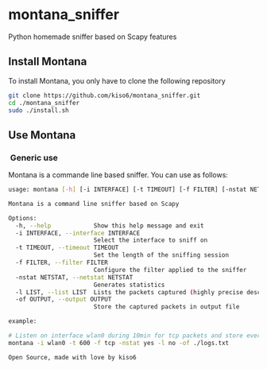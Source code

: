 # montana_sniffer
 Python homemade sniffer based on Scapy features 


## Install Montana 
To install Montana, you only have to clone the following repository

```bash
git clone https://github.com/kiso6/montana_sniffer.git
cd ./montana_sniffer
sudo ./install.sh
```

## Use Montana 
###  Generic use  
Montana is a commande line based sniffer. You can use as follows:

```bash
usage: montana [-h] [-i INTERFACE] [-t TIMEOUT] [-f FILTER] [-nstat NETSTAT] [-l LIST] [-of OUTPUT]

Montana is a command line sniffer based on Scapy

Options:
  -h, --help            Show this help message and exit
  -i INTERFACE, --interface INTERFACE
                        Select the interface to sniff on
  -t TIMEOUT, --timeout TIMEOUT
                        Set the length of the sniffing session
  -f FILTER, --filter FILTER
                        Configure the filter applied to the sniffer
  -nstat NETSTAT, --netstat NETSTAT
                        Generates statistics
  -l LIST, --list LIST  Lists the packets captured (highly precise description)
  -of OUTPUT, --output OUTPUT
                        Store the captured packets in output file

example:

# Listen on interface wlan0 during 10min for tcp packets and store everything in logs.txt
montana -i wlan0 -t 600 -f tcp -nstat yes -l no -of ./logs.txt

Open Source, made with love by kiso6

```


